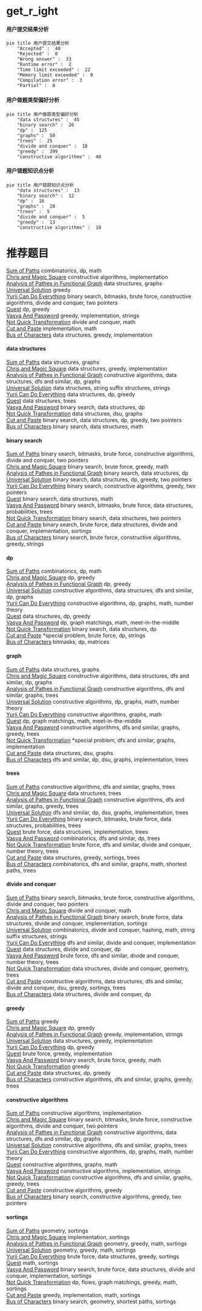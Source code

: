 # get_r_ight
<!-- tabs:start -->
#### **用户提交结果分析**

```mermaid
pie title 用户提交结果分析
    "Accepted" :  40
    "Rejected" :  0
    "Wrong answer" :  33
    "Runtime error" :  2
    "Time limit exceeded" :  22
    "Memory limit exceeded" :  0
    "Compilation error" :  3
    "Partial" :  0
```
#### **用户做题类型偏好分析**

```mermaid
pie title 用户做题类型偏好分析
    "data structures" :  45
    "binary search" :  26
    "dp" :  125
    "graphs" :  50
    "trees" :  25
    "divide and conquer" :  18
    "greedy" :  399
    "constructive algorithms" :  48
```
#### **用户错题知识点分析**

```mermaid
pie title 用户错题知识点分析
    "data structures" :  13
    "binary search" :  12
    "dp" :  16
    "graphs" :  20
    "trees" :  5
    "divide and conquer" :  5
    "greedy" :  13
    "constructive algorithms" :  10
```
<!-- tabs:end -->
# 推荐题目
[Sum of Paths](http://codeforces.com/problemset/problem/1467/D)		combinatorics,
                        dp,
                        math		  
[Chris and Magic Square](http://codeforces.com/problemset/problem/711/B)		constructive algorithms,
                        implementation		  
[Analysis of Pathes in Functional Graph](http://codeforces.com/problemset/problem/702/E)		data structures,
                        graphs		  
[Universal Solution](http://codeforces.com/problemset/problem/1380/B)		greedy		  
[Yurii Can Do Everything](http://codeforces.com/problemset/problem/1438/E)		binary search,
                        bitmasks,
                        brute force,
                        constructive algorithms,
                        divide and conquer,
                        two pointers		  
[Quest](http://codeforces.com/problemset/problem/542/F)		dp,
                        greedy		  
[Vasya And Password](http://codeforces.com/problemset/problem/1051/A)		greedy,
                        implementation,
                        strings		  
[Not Quick Transformation](http://codeforces.com/problemset/problem/117/D)		divide and conquer,
                        math		  
[Cut and Paste](http://codeforces.com/problemset/problem/1280/A)		implementation,
                        math		  
[Bus of Characters](http://codeforces.com/problemset/problem/982/B)		data structures,
                        greedy,
                        implementation		  
<!-- tabs:start -->
#### **data structures**
[Sum of Paths](http://codeforces.com/problemset/problem/702/E)		data structures,
                        graphs		  
[Chris and Magic Square](http://codeforces.com/problemset/problem/982/B)		data structures,
                        greedy,
                        implementation		  
[Analysis of Pathes in Functional Graph](https://codeforces.com/contest/841/problem/D)		constructive algorithms,
                        data structures,
                        dfs and similar,
                        dp,
                        graphs		  
[Universal Solution](http://codeforces.com/problemset/problem/653/F)		data structures,
                        string suffix structures,
                        strings		  
[Yurii Can Do Everything](http://codeforces.com/problemset/problem/924/C)		data structures,
                        dp,
                        greedy		  
[Quest](http://codeforces.com/problemset/problem/607/D)		data structures,
                        trees		  
[Vasya And Password](http://codeforces.com/problemset/problem/1476/F)		binary search,
                        data structures,
                        dp		  
[Not Quick Transformation](http://codeforces.com/problemset/problem/811/E)		data structures,
                        dsu,
                        graphs		  
[Cut and Paste](http://codeforces.com/problemset/problem/1492/C)		binary search,
                        data structures,
                        dp,
                        greedy,
                        two pointers		  
[Bus of Characters](http://codeforces.com/problemset/problem/1490/G)		binary search,
                        data structures,
                        math		  
#### **binary search**
[Sum of Paths](http://codeforces.com/problemset/problem/1438/E)		binary search,
                        bitmasks,
                        brute force,
                        constructive algorithms,
                        divide and conquer,
                        two pointers		  
[Chris and Magic Square](http://codeforces.com/problemset/problem/471/C)		binary search,
                        brute force,
                        greedy,
                        math		  
[Analysis of Pathes in Functional Graph](http://codeforces.com/problemset/problem/1476/F)		binary search,
                        data structures,
                        dp		  
[Universal Solution](http://codeforces.com/problemset/problem/1492/C)		binary search,
                        data structures,
                        dp,
                        greedy,
                        two pointers		  
[Yurii Can Do Everything](http://codeforces.com/problemset/problem/1463/D)		binary search,
                        constructive algorithms,
                        greedy,
                        two pointers		  
[Quest](http://codeforces.com/problemset/problem/1490/G)		binary search,
                        data structures,
                        math		  
[Vasya And Password](http://codeforces.com/problemset/problem/1479/D)		binary search,
                        bitmasks,
                        brute force,
                        data structures,
                        probabilities,
                        trees		  
[Not Quick Transformation](http://codeforces.com/problemset/problem/1436/E)		binary search,
                        data structures,
                        two pointers		  
[Cut and Paste](http://codeforces.com/problemset/problem/1461/D)		binary search,
                        brute force,
                        data structures,
                        divide and conquer,
                        implementation,
                        sortings		  
[Bus of Characters](http://codeforces.com/problemset/problem/1493/C)		binary search,
                        brute force,
                        constructive algorithms,
                        greedy,
                        strings		  
#### **dp**
[Sum of Paths](http://codeforces.com/problemset/problem/1467/D)		combinatorics,
                        dp,
                        math		  
[Chris and Magic Square](http://codeforces.com/problemset/problem/542/F)		dp,
                        greedy		  
[Analysis of Pathes in Functional Graph](http://codeforces.com/problemset/problem/335/F)		dp,
                        greedy		  
[Universal Solution](https://codeforces.com/contest/841/problem/D)		constructive algorithms,
                        data structures,
                        dfs and similar,
                        dp,
                        graphs		  
[Yurii Can Do Everything](https://codeforces.com/contest/800/problem/C)		constructive algorithms,
                        dp,
                        graphs,
                        math,
                        number theory		  
[Quest](http://codeforces.com/problemset/problem/924/C)		data structures,
                        dp,
                        greedy		  
[Vasya And Password](http://codeforces.com/problemset/problem/468/E)		dp,
                        graph matchings,
                        math,
                        meet-in-the-middle		  
[Not Quick Transformation](http://codeforces.com/problemset/problem/1476/F)		binary search,
                        data structures,
                        dp		  
[Cut and Paste](http://codeforces.com/problemset/problem/159/D)		*special problem,
                        brute force,
                        dp,
                        strings		  
[Bus of Characters](http://codeforces.com/problemset/problem/1152/F1)		bitmasks,
                        dp,
                        matrices		  
#### **graph**
[Sum of Paths](http://codeforces.com/problemset/problem/702/E)		data structures,
                        graphs		  
[Chris and Magic Square](https://codeforces.com/contest/841/problem/D)		constructive algorithms,
                        data structures,
                        dfs and similar,
                        dp,
                        graphs		  
[Analysis of Pathes in Functional Graph](http://codeforces.com/problemset/problem/1340/D)		constructive algorithms,
                        dfs and similar,
                        graphs,
                        trees		  
[Universal Solution](https://codeforces.com/contest/800/problem/C)		constructive algorithms,
                        dp,
                        graphs,
                        math,
                        number theory		  
[Yurii Can Do Everything](http://codeforces.com/problemset/problem/899/C)		constructive algorithms,
                        graphs,
                        math		  
[Quest](http://codeforces.com/problemset/problem/468/E)		dp,
                        graph matchings,
                        math,
                        meet-in-the-middle		  
[Vasya And Password](http://codeforces.com/problemset/problem/911/F)		constructive algorithms,
                        dfs and similar,
                        graphs,
                        greedy,
                        trees		  
[Not Quick Transformation](http://codeforces.com/problemset/problem/770/C)		*special problem,
                        dfs and similar,
                        graphs,
                        implementation		  
[Cut and Paste](http://codeforces.com/problemset/problem/811/E)		data structures,
                        dsu,
                        graphs		  
[Bus of Characters](http://codeforces.com/problemset/problem/763/A)		dfs and similar,
                        dp,
                        dsu,
                        graphs,
                        implementation,
                        trees		  
#### **trees**
[Sum of Paths](http://codeforces.com/problemset/problem/1340/D)		constructive algorithms,
                        dfs and similar,
                        graphs,
                        trees		  
[Chris and Magic Square](http://codeforces.com/problemset/problem/607/D)		data structures,
                        trees		  
[Analysis of Pathes in Functional Graph](http://codeforces.com/problemset/problem/911/F)		constructive algorithms,
                        dfs and similar,
                        graphs,
                        greedy,
                        trees		  
[Universal Solution](http://codeforces.com/problemset/problem/763/A)		dfs and similar,
                        dp,
                        dsu,
                        graphs,
                        implementation,
                        trees		  
[Yurii Can Do Everything](http://codeforces.com/problemset/problem/1479/D)		binary search,
                        bitmasks,
                        brute force,
                        data structures,
                        probabilities,
                        trees		  
[Quest](http://codeforces.com/problemset/problem/1511/C)		brute force,
                        data structures,
                        implementation,
                        trees		  
[Vasya And Password](http://codeforces.com/problemset/problem/1499/F)		combinatorics,
                        dfs and similar,
                        dp,
                        trees		  
[Not Quick Transformation](http://codeforces.com/problemset/problem/1491/E)		brute force,
                        dfs and similar,
                        divide and conquer,
                        number theory,
                        trees		  
[Cut and Paste](http://codeforces.com/problemset/problem/1466/D)		data structures,
                        greedy,
                        sortings,
                        trees		  
[Bus of Characters](http://codeforces.com/problemset/problem/1495/D)		combinatorics,
                        dfs and similar,
                        graphs,
                        math,
                        shortest paths,
                        trees		  
#### **divide and conquer**
[Sum of Paths](http://codeforces.com/problemset/problem/1438/E)		binary search,
                        bitmasks,
                        brute force,
                        constructive algorithms,
                        divide and conquer,
                        two pointers		  
[Chris and Magic Square](http://codeforces.com/problemset/problem/117/D)		divide and conquer,
                        math		  
[Analysis of Pathes in Functional Graph](http://codeforces.com/problemset/problem/1461/D)		binary search,
                        brute force,
                        data structures,
                        divide and conquer,
                        implementation,
                        sortings		  
[Universal Solution](http://codeforces.com/problemset/problem/1466/G)		combinatorics,
                        divide and conquer,
                        hashing,
                        math,
                        string suffix structures,
                        strings		  
[Yurii Can Do Everything](http://codeforces.com/problemset/problem/1490/D)		dfs and similar,
                        divide and conquer,
                        implementation		  
[Quest](https://codeforces.com/contest/1483/problem/C)		data structures,
                        divide and conquer,
                        dp		  
[Vasya And Password](http://codeforces.com/problemset/problem/1491/E)		brute force,
                        dfs and similar,
                        divide and conquer,
                        number theory,
                        trees		  
[Not Quick Transformation](http://codeforces.com/problemset/problem/1303/G)		data structures,
                        divide and conquer,
                        geometry,
                        trees		  
[Cut and Paste](http://codeforces.com/problemset/problem/1494/D)		constructive algorithms,
                        data structures,
                        dfs and similar,
                        divide and conquer,
                        dsu,
                        greedy,
                        sortings,
                        trees		  
[Bus of Characters](http://codeforces.com/problemset/problem/1482/E)		data structures,
                        divide and conquer,
                        dp		  
#### **greedy**
[Sum of Paths](http://codeforces.com/problemset/problem/1380/B)		greedy		  
[Chris and Magic Square](http://codeforces.com/problemset/problem/542/F)		dp,
                        greedy		  
[Analysis of Pathes in Functional Graph](http://codeforces.com/problemset/problem/1051/A)		greedy,
                        implementation,
                        strings		  
[Universal Solution](http://codeforces.com/problemset/problem/982/B)		data structures,
                        greedy,
                        implementation		  
[Yurii Can Do Everything](http://codeforces.com/problemset/problem/335/F)		dp,
                        greedy		  
[Quest](http://codeforces.com/problemset/problem/1005/C)		brute force,
                        greedy,
                        implementation		  
[Vasya And Password](http://codeforces.com/problemset/problem/471/C)		binary search,
                        brute force,
                        greedy,
                        math		  
[Not Quick Transformation](http://codeforces.com/problemset/problem/33/C)		greedy		  
[Cut and Paste](http://codeforces.com/problemset/problem/924/C)		data structures,
                        dp,
                        greedy		  
[Bus of Characters](http://codeforces.com/problemset/problem/911/F)		constructive algorithms,
                        dfs and similar,
                        graphs,
                        greedy,
                        trees		  
#### **constructive algorithms**
[Sum of Paths](http://codeforces.com/problemset/problem/711/B)		constructive algorithms,
                        implementation		  
[Chris and Magic Square](http://codeforces.com/problemset/problem/1438/E)		binary search,
                        bitmasks,
                        brute force,
                        constructive algorithms,
                        divide and conquer,
                        two pointers		  
[Analysis of Pathes in Functional Graph](https://codeforces.com/contest/841/problem/D)		constructive algorithms,
                        data structures,
                        dfs and similar,
                        dp,
                        graphs		  
[Universal Solution](http://codeforces.com/problemset/problem/1340/D)		constructive algorithms,
                        dfs and similar,
                        graphs,
                        trees		  
[Yurii Can Do Everything](https://codeforces.com/contest/800/problem/C)		constructive algorithms,
                        dp,
                        graphs,
                        math,
                        number theory		  
[Quest](http://codeforces.com/problemset/problem/899/C)		constructive algorithms,
                        graphs,
                        math		  
[Vasya And Password](http://codeforces.com/problemset/problem/672/B)		constructive algorithms,
                        implementation,
                        strings		  
[Not Quick Transformation](http://codeforces.com/problemset/problem/911/F)		constructive algorithms,
                        dfs and similar,
                        graphs,
                        greedy,
                        trees		  
[Cut and Paste](http://codeforces.com/problemset/problem/1493/A)		constructive algorithms,
                        greedy		  
[Bus of Characters](http://codeforces.com/problemset/problem/1463/D)		binary search,
                        constructive algorithms,
                        greedy,
                        two pointers		  
#### **sortings**
[Sum of Paths](http://codeforces.com/problemset/problem/593/B)		geometry,
                        sortings		  
[Chris and Magic Square](http://codeforces.com/problemset/problem/811/B)		implementation,
                        sortings		  
[Analysis of Pathes in Functional Graph](https://codeforces.com/contest/1496/problem/C)		geometry,
                        greedy,
                        math,
                        sortings		  
[Universal Solution](http://codeforces.com/problemset/problem/1495/A)		geometry,
                        greedy,
                        math,
                        sortings		  
[Yurii Can Do Everything](http://codeforces.com/problemset/problem/1497/A)		brute force,
                        data structures,
                        greedy,
                        sortings		  
[Quest](http://codeforces.com/problemset/problem/1427/A)		math,
                        sortings		  
[Vasya And Password](http://codeforces.com/problemset/problem/1461/D)		binary search,
                        brute force,
                        data structures,
                        divide and conquer,
                        implementation,
                        sortings		  
[Not Quick Transformation](http://codeforces.com/problemset/problem/1437/C)		dp,
                        flows,
                        graph matchings,
                        greedy,
                        math,
                        sortings		  
[Cut and Paste](http://codeforces.com/problemset/problem/1473/A)		greedy,
                        implementation,
                        math,
                        sortings		  
[Bus of Characters](http://codeforces.com/problemset/problem/1486/B)		binary search,
                        geometry,
                        shortest paths,
                        sortings		  
<!-- tabs:end -->

